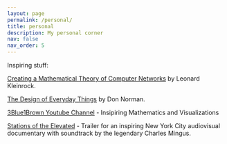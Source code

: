 ```yaml
---
layout: page
permalink: /personal/
title: personal
description: My personal corner
nav: false
nav_order: 5
---
```





Inspiring stuff:

[Creating a Mathematical Theory of Computer Networks](https://www.researchgate.net/publication/220244226_Creating_a_Mathematical_Theory_of_Computer_Networks) by Leonard Kleinrock.

[The Design of Everyday Things](https://www.amazon.com/Design-Everyday-Things-Revised-Expanded/dp/0465050654) by Don Norman.

[3Blue1Brown Youtube Channel](https://www.youtube.com/@3blue1brown) - Insipiring Mathematics and Visualizations

[Stations of the Elevated](https://www.youtube.com/watch?v=J0iqF6A4vRI) - Trailer for an inspiring New York City audiovisual documentary with soundtrack by the legendary Charles Mingus.
